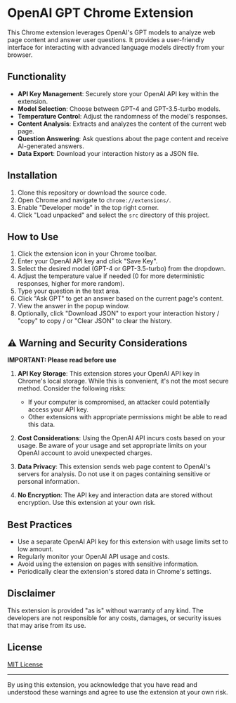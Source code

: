 # OpenAI GPT Chrome Extension

This Chrome extension leverages OpenAI's GPT models to analyze web page content and answer user questions. It provides a user-friendly interface for interacting with advanced language models directly from your browser.

## Functionality

- **API Key Management**: Securely store your OpenAI API key within the extension.
- **Model Selection**: Choose between GPT-4 and GPT-3.5-turbo models.
- **Temperature Control**: Adjust the randomness of the model's responses.
- **Content Analysis**: Extracts and analyzes the content of the current web page.
- **Question Answering**: Ask questions about the page content and receive AI-generated answers.
- **Data Export**: Download your interaction history as a JSON file.

## Installation

1. Clone this repository or download the source code.
2. Open Chrome and navigate to `chrome://extensions/`.
3. Enable "Developer mode" in the top right corner.
4. Click "Load unpacked" and select the `src` directory of this project.

## How to Use

1. Click the extension icon in your Chrome toolbar.
2. Enter your OpenAI API key and click "Save Key".
3. Select the desired model (GPT-4 or GPT-3.5-turbo) from the dropdown.
4. Adjust the temperature value if needed (0 for more deterministic responses, higher for more random).
5. Type your question in the text area.
6. Click "Ask GPT" to get an answer based on the current page's content.
7. View the answer in the popup window.
8. Optionally, click "Download JSON" to export your interaction history / "copy" to copy / or "Clear JSON" to clear the history.

## ⚠️ Warning and Security Considerations

**IMPORTANT: Please read before use**

1. **API Key Storage**: This extension stores your OpenAI API key in Chrome's local storage. While this is convenient, it's not the most secure method. Consider the following risks:
   - If your computer is compromised, an attacker could potentially access your API key.
   - Other extensions with appropriate permissions might be able to read this data.

2. **Cost Considerations**: Using the OpenAI API incurs costs based on your usage. Be aware of your usage and set appropriate limits on your OpenAI account to avoid unexpected charges.

3. **Data Privacy**: This extension sends web page content to OpenAI's servers for analysis. Do not use it on pages containing sensitive or personal information.

4. **No Encryption**: The API key and interaction data are stored without encryption. Use this extension at your own risk.


## Best Practices

- Use a separate OpenAI API key for this extension with usage limits set to low amount.
- Regularly monitor your OpenAI API usage and costs.
- Avoid using the extension on pages with sensitive information.
- Periodically clear the extension's stored data in Chrome's settings.

## Disclaimer

This extension is provided "as is" without warranty of any kind. The developers are not responsible for any costs, damages, or security issues that may arise from its use.

## License

[MIT License](LICENSE)

---

By using this extension, you acknowledge that you have read and understood these warnings and agree to use the extension at your own risk.
